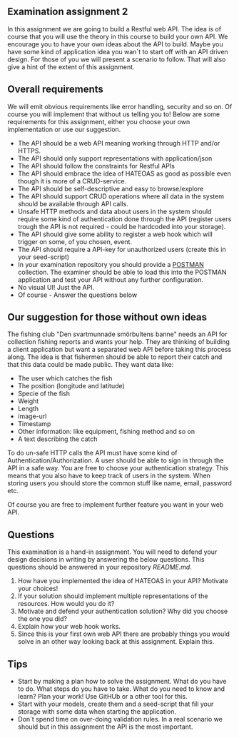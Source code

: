 ## Examination assignment 2
In this assignment we are going to build a Restful web API. The idea is of course that you will use the theory in this course to build your own API. We encourage you to have your own ideas about the API to build. Maybe you have some kind of application idea you wan´t to start off with an API driven design. For those of you we will present a scenario to follow. That will also give a hint of the extent of this assignment.

## Overall requirements

We will emit obvious requirements like error handling, security and so on. Of course you will implement that without us telling you to! Below are some requirements for this assignment, either you choose your own implementation or use our suggestion.

* The API should be a web API meaning working through HTTP and/or HTTPS.
* The API should only support representations with application/json
* The API should follow the constraints for Restful APIs
* The API should embrace the idea of HATEOAS as good as possible even though it is more of a CRUD-service.
* The API should be self-descriptive and easy to browse/explore
* The API should support CRUD operations where all data in the system should be available through API calls.
* Unsafe HTTP methods and data about users in the system should require some kind of authentication done through the API (register users trough the API is not required - could be hardcoded into your storage).
* The API should give some ability to register a web hook which will trigger on some, of you chosen, event.
* The API should require a API-key for unauthorized users (create this in your seed-script)
* In your examination repository you should provide a [POSTMAN](https://chrome.google.com/webstore/detail/postman/fhbjgbiflinjbdggehcddcbncdddomop) collection. The examiner should be able to load this into the POSTMAN application and test your API without any further configuration.
* No visual UI! Just the API.
* Of course - Answer the questions below

## Our suggestion for those without own ideas
The fishing club "Den svartmunnade smörbultens banne" needs an API for collection fishing reports and wants your help. They are thinking of building a client application but want a separated web API before taking this process along. The idea is that fishermen should be able to report their catch and that this data could be made public. They want data like:

* The user which catches the fish
* The position (longitude and latitude)
* Specie of the fish
* Weight
* Length
* image-url
* Timestamp
* Other information: like equipment, fishing method and so on
* A text describing the catch

To do un-safe HTTP calls the API must have some kind of Authentication/Authorization. A user should be able to sign in through the API in a safe way. You are free to choose your authentication strategy. This means that you also have to keep track of users in the system. When storing users you should store the common stuff like name, email, password etc.

Of course you are free to implement further feature you want in your web API.

## Questions
This examination is a hand-in assignment. You will need to defend your design decisions in writing by answering the below questions. This questions should be answered in your repository *README.md*.

1. How have you implemented the idea of HATEOAS in your API? Motivate your choices!
2. If your solution should implement multiple representations of the resources. How would you do it?
3. Motivate and defend your authentication solution? Why did you choose the one you did?
4. Explain how your web hook works.
5. Since this is your first own web API there are probably things you would solve in an other way looking back at this assignment. Explain this.

## Tips
* Start by making a plan how to solve the assignment. What do you have to do. What steps do you have to take. What do you need to know and learn? Plan your work! Use GitHUb or a other tool for this.
* Start with your models, create them and a seed-script that fill your storage with some data when starting the application.
* Don´t spend time on over-doing validation rules. In a real scenario we should but in this assignment the API is the most important.
